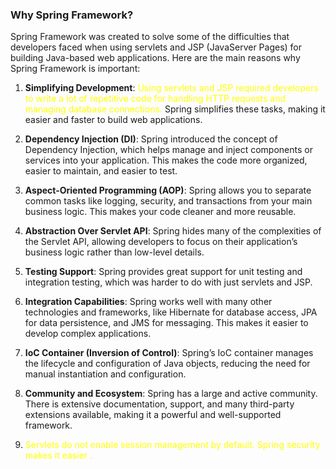 ### Why Spring Framework?

Spring Framework was created to solve some of the difficulties that developers faced when using servlets and JSP (JavaServer Pages) for building Java-based web applications. Here are the main reasons why Spring Framework is important:

1. **Simplifying Development**: <font color="#ffff00">Using servlets and JSP required developers to write a lot of repetitive code for handling HTTP requests and managing database connections.</font> Spring simplifies these tasks, making it easier and faster to build web applications.

2. **Dependency Injection (DI)**: Spring introduced the concept of Dependency Injection, which helps manage and inject components or services into your application. This makes the code more organized, easier to maintain, and easier to test.

3. **Aspect-Oriented Programming (AOP)**: Spring allows you to separate common tasks like logging, security, and transactions from your main business logic. This makes your code cleaner and more reusable.

4. **Abstraction Over Servlet API**: Spring hides many of the complexities of the Servlet API, allowing developers to focus on their application’s business logic rather than low-level details.

5. **Testing Support**: Spring provides great support for unit testing and integration testing, which was harder to do with just servlets and JSP.

6. **Integration Capabilities**: Spring works well with many other technologies and frameworks, like Hibernate for database access, JPA for data persistence, and JMS for messaging. This makes it easier to develop complex applications.

7. **IoC Container (Inversion of Control)**: Spring’s IoC container manages the lifecycle and configuration of Java objects, reducing the need for manual instantiation and configuration.

8. **Community and Ecosystem**: Spring has a large and active community. There is extensive documentation, support, and many third-party extensions available, making it a powerful and well-supported framework.

9. <font color="#ffff00">Servlets do not enable session management by default. Spring security makes it easier .</font>